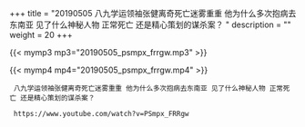 +++
title = "20190505  八九学运领袖张健离奇死亡迷雾重重 他为什么多次抱病去东南亚 见了什么神秘人物 正常死亡 还是精心策划的谋杀案？ "
description = ""
weight = 20
+++

{{< mymp3 mp3="20190505_psmpx_frrgw.mp3" >}}

{{< mymp4 mp4="20190505_psmpx_frrgw.mp4" >}}

     八九学运领袖张健离奇死亡迷雾重重 他为什么多次抱病去东南亚 见了什么神秘人物 正常死亡 还是精心策划的谋杀案？ 
     
     https://www.youtube.com/watch?v=PSmpx_FRRgw 
